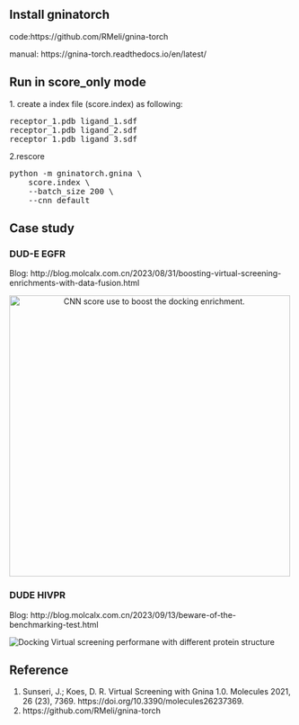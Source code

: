 <h2>Install gninatorch</h2>
<p>code:https://github.com/RMeli/gnina-torch</p>
<p>manual: https://gnina-torch.readthedocs.io/en/latest/ </p>
<h2>Run in score_only mode</h2>
<p>1. create a index file (score.index) as following:</p>
<pre line="1">
receptor_1.pdb ligand_1.sdf
receptor_1.pdb ligand_2.sdf
receptor_1.pdb ligand_3.sdf
</pre>
<p>2.rescore</p>
<pre line="1">
python -m gninatorch.gnina \
    score.index \
    --batch_size 200 \
    --cnn default
</pre>
<h2>Case study</h2>
<h3>DUD-E EGFR</h3>
<p>Blog: http://blog.molcalx.com.cn/2023/08/31/boosting-virtual-screening-enrichments-with-data-fusion.html</p>
<img style="text-align:center;" src='http://blog.molcalx.com.cn/wp-content/uploads/2023/08/2023083111293864.png' alt="CNN score use to boost the docking enrichment." width="500" height="500">
<h3>DUDE HIVPR</h3>
<p>Blog: http://blog.molcalx.com.cn/2023/09/13/beware-of-the-benchmarking-test.html</p>
<img style="text-align:center;" src='http://blog.molcalx.com.cn/wp-content/uploads/2023/09/2023091418453321.png' alt='Docking Virtual screening performane with different protein structure'>
<h2>Reference</h2>
<ol>
   <li>Sunseri, J.; Koes, D. R. Virtual Screening with Gnina 1.0. Molecules 2021, 26 (23), 7369. https://doi.org/10.3390/molecules26237369.</li>
   <li>https://github.com/RMeli/gnina-torch</li>
</ol>
